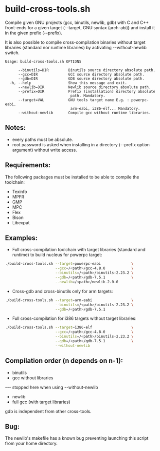 # build-cross-tools.sh #

Compile given GNU projects (gcc, binutils, newlib, gdb) with C and C++
front-ends for a given target (--target, GNU syntax (arch-abi)) and
install it in the given prefix (--prefix).

It is also possible to compile cross-compilation binaries without
target libraries (standard nor runtime libraries) by activating
--without-newlib switch.

```
Usage: build-cross-tools.sh OPTIONS

      --binutils=DIR         Binutils source directory absolute path.
      --gcc=DIR              GCC source directory absolute path.
      --gdb=DIR              GDB source directory absolute path.
  -h, --help                 Show this message and exit.
      --newlib=DIR           Newlib source directory absolute path.
      --prefix=DIR           Prefix (installation) directory absolute
                              path. Mandatory.
      --target=VAL           GNU tools target name E.g. : powerpc-eabi,
                              arm-eabi, i386-elf... Mandatory.
      --without-newlib       Compile gcc without runtime libraries.
```


## Notes: ##

- every paths must be absolute.
- root password is asked when installing in a directory (--prefix
  option argument) without write access.


## Requirements: ##

The following packages must be installed to be able to compile the toolchain:
- Texinfo
- MPFR
- GMP
- MPC
- Flex
- Bison
- Libexpat

## Examples: ##

- Full cross-compilation toolchain with target libraries (standard and
  runtime) to build nucleus for powerpc target:


```sh
./build-cross-tools.sh --target=powerpc-eabi              \
                       --gcc=/<path>/gcc-4.8.0            \
                       --binutils=/<path>/binutils-2.23.2 \
                       --gdb=/<path>/gdb-7.5.1            \
                       --newlib=/<path>/newlib-2.0.0
```

- Cross-gdb and cross-binutils only for arm targets:


```sh
./build-cross-tools.sh --target=arm-eabi                  \
                       --binutils=/<path>/binutils-2.23.2 \
                       --gdb=/<path>/gdb-7.5.1
```

- Full cross-compilation for i386 targets without target libraries:


```sh
./build-cross-tools.sh --target=i386-elf                  \
                       --gcc=/<path>/gcc-4.8.0            \
                       --binutils=/<path>/binutils-2.23.2 \
                       --gdb=/<path>/gdb-7.5.1            \
                       --without-newlib
```


## Compilation order (n depends on n-1): ##

- binutils
- gcc without libraries

--- stopped here when using --without-newlib

- newlib
- full gcc (with target libraries)

gdb is independent from other cross-tools.


## Bug: ##

The newlib's makefile has a known bug preventing launching this script
from your home directory.

